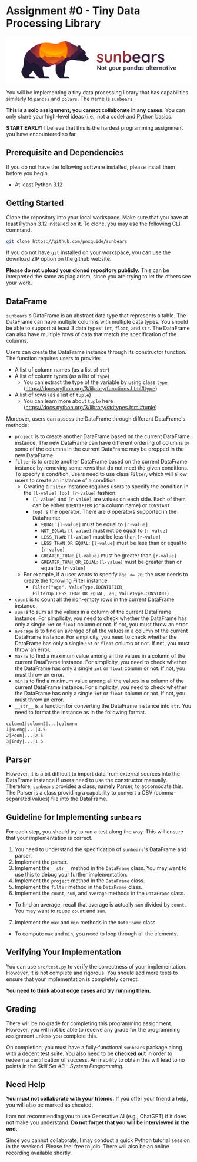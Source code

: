 # Assignment #0 - Tiny Data Processing Library

![sunbears, not your pandas alternative](thumbnail.png)

You will be implementing a tiny data processing library that has capabilities similarly to `pandas` and `polars`. The name is `sunbears`.

**This is a solo assignment; you cannot collaborate in any cases.** You can only share your high-level ideas (i.e., not a code) and Python basics.

**START EARLY!** I believe that this is the hardest programming assignment you have encountered so far.

## Prerequisite and Dependencies
If you do not have the following software installed, please install them before you begin.

- At least Python 3.12

## Getting Started
Clone the repository into your local workspace. Make sure that you have at least Python 3.12 installed on it. To clone, you may use the following CLI command.

```sh
git clone https://github.com/pnxguide/sunbears
```

If you do not have `git` installed on your workspace, you can use the download ZIP option on the github website.

**Please do not upload your cloned repository publicly.** This can be interpreted the same as plagiarism, since you are trying to let the others see your work.

## DataFrame
`sunbears`'s DataFrame is an abstract data type that represents a table. The DataFrame can have multiple columns with multiple data types. You should be able to support at least 3 data types: `int`, `float`, and `str`. The DataFrame can also have multiple rows of data that match the specification of the columns.

Users can create the DataFrame instance through its constructor function. The function requires users to provide:

- A list of column names (as a list of `str`)
- A list of column types (as a list of `type`)
  - You can extract the type of the variable by using class `type` (https://docs.python.org/3/library/functions.html#type)
- A list of rows (as a list of `tuple`)
  - You can learn more about `tuple` here (https://docs.python.org/3/library/stdtypes.html#tuple)

Moreover, users can assess the DataFrame through different DataFrame's methods:

- `project` is to create another DataFrame based on the current DataFrame instance. The new DataFrame can have different ordering of columns or some of the columns in the current DataFrame may be dropped in the new DataFrame.
- `filter` is to create another DataFrame based on the current DataFrame instance by removing some rows that do not meet the given conditions. To specify a condition, users need to use class `Filter`, which will allow users to create an instance of a condition.
  - Creating a `Filter` instance requires users to specify the condition in the `[l-value] [op] [r-value]` fashion:
    - `[l-value]` and `[r-value]` are values on each side. Each of them can be either `IDENTIFIER` (or a column name) or `CONSTANT`
    - `[op]` is the operator. There are 6 operators supported in the DataFrame:
      - `EQUAL`: `[l-value]` must be equal to `[r-value]`
      - `NOT_EQUAL`: `[l-value]` must not be equal to `[r-value]`
      - `LESS_THAN`: `[l-value]` must be less than `[r-value]`
      - `LESS_THAN_OR_EQUAL`: `[l-value]` must be less than or equal to `[r-value]`
      - `GREATER_THAN`: `[l-value]` must be greater than `[r-value]`
      - `GREATER_THAN_OR_EQUAL`: `[l-value]` must be greater than or equal to `[r-value]`
  - For example, if a user wants to specify `age <= 20`, the user needs to create the following Filter instance:
    - `Filter("age", ValueType.IDENTIFIER, FilterOp.LESS_THAN_OR_EQUAL, 20, ValueType.CONSTANT)`
- `count` is to count all the non-empty rows in the current DataFrame instance.
- `sum` is to sum all the values in a column of the current DataFrame instance. For simplicity, you need to check whether the DataFrame has only a single `int` or `float` column or not. If not, you must throw an error.
- `average` is to find an average of all the values in a column of the current DataFrame instance. For simplicity, you need to check whether the DataFrame has only a single `int` or `float` column or not. If not, you must throw an error.
- `max` is to find a maximum value among all the values in a column of the current DataFrame instance. For simplicity, you need to check whether the DataFrame has only a single `int` or `float` column or not. If not, you must throw an error.
- `min` is to find a minimum value among all the values in a column of the current DataFrame instance. For simplicity, you need to check whether the DataFrame has only a single `int` or `float` column or not. If not, you must throw an error.
- `__str__` is a function for converting the DataFrame instance into `str`. You need to format the instance as in the following format.

```
column1|column2|...|columnn
1|Nueng|...|3.5
2|Poom|...|2.5
3|Indy|...|1.5
```

## Parser
However, it is a bit difficult to import data from external sources into the DataFrame instance if users need to use the constructor manually. Therefore, `sunbears` provides a class, namely Parser, to accomodate this. The Parser is a class providing a capability to convert a CSV (comma-separated values) file into the DataFrame.

## Guideline for Implementing `sunbears`
For each step, you should try to run a test along the way. This will ensure that your implementation is correct.

1) You need to understand the specification of `sunbears`'s DataFrame and parser.
2) Implement the parser.
3) Implement the `__str__` method in the `DataFrame` class. You may want to use this to debug your further implementation.
4) Implement the `project` method in the `DataFrame` class.
5) Implement the `filter` method in the `DataFrame` class.
6) Implement the `count`, `sum`, and `average` methods in the `DataFrame` class.
  - To find an average, recall that average is actually `sum` divided by `count`. You may want to reuse `count` and `sum`.
7) Implement the `max` and `min` methods in the `DataFrame` class.
  - To compute `max` and `min`, you need to loop through all the elements.

## Verifying Your Implementation
You can use `src/test.py` to verify the correctness of your implementation. However, it is not complete and rigorous. You should add more tests to ensure that your implementation is completely correct.

**You need to think about edge cases and try running them.**

## Grading
There will be no grade for completing this programming assignment. However, you will not be able to receive any grade for the programming assignment unless you complete this.

On completion, you must have a fully-functional `sunbears` package along with a decent test suite. You also need to be **checked out** in order to redeem a certification of success. An inability to obtain this will lead to no points in the *Skill Set #3 - System Programming*.

## Need Help
**You must not collaborate with your friends.** If you offer your friend a help, you will also be marked as cheated.

I am not recommending you to use Generative AI (e.g., ChatGPT) if it does not make you understand. **Do not forget that you will be interviewed in the end.**

Since you cannot collaborate, I may conduct a quick Python tutorial session in the weekend. Please feel free to join. There will also be an online recording available shortly.